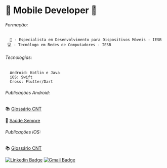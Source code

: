 # 📱 Mobile Developer 📱

###### Formação:
      📱 - Especialista em Desenvolvimento para Dispositivos Móveis - IESB 
     💻 - Tecnólogo em Redes de Computadores - IESB

###### Tecnologias:
      Android: Kotlin e Java
      iOS: Swift
      Cross: Flutter/Dart 
      
###### Publicações Android:
   📚 [Glossário CNT](https://play.google.com/store/apps/details?id=br.org.cnt.glossario_cnt)
   
   💊 [Saúde Sempre](https://play.google.com/store/apps/details?id=com.saude_sempre)
###### Publicações iOS:
   📚 [Glossário CNT](https://apps.apple.com/br/app/gloss%C3%A1rio-cnt-do-transporte/id1496963216)
   
   
   [![Linkedin Badge](https://img.shields.io/badge/-LinkedIn-blue?style=for-the-badge&logo=Linkedin&logoColor=white&link=https:https://www.linkedin.com/in/danilonogueirateixeira/)](https://www.linkedin.com/in/danilonogueirateixeira/)
[![Gmail Badge](https://img.shields.io/badge/-Gmail-c14438?style=for-the-badge&logo=Gmail&logoColor=white&link=mailto:danilonogueirateixeira@gmail.com)](mailto:danilonogueirateixeira@gmail.com)





<!--
**danilonogueirateixeira/danilonogueirateixeira** is a ✨ _special_ ✨ repository because its `README.md` (this file) appears on your GitHub profile.

Here are some ideas to get you started:

- 🔭 I’m currently working on Flutter
- 🌱 I’m currently learning ...
- 👯 I’m looking to collaborate on ...
- 🤔 I’m looking for help with ...
- 💬 Ask me about ...
- 📫 How to reach me: ...
- 😄 Pronouns: ...
- ⚡ Fun fact: ...
  

